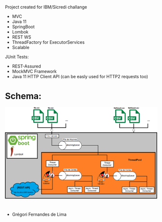 Project created for IBM/Sicredi challange

- MVC
- Java 11
- SpringBoot
- Lombok
- REST WS
- ThreadFactory for ExecutorServices
- Scalable


JUnit Tests:
- REST-Assured
- MockMVC Framework
- Java 11 HTTP Client API (can be easly used for HTTP2 requests too)


# Schema:
![](https://github.com/gregoriLima/simulado/blob/master/schema.png)
#



  - Grégori Fernandes de Lima
